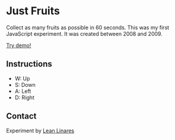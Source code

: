 # Just Fruits
Collect as many fruits as possible in 60 seconds.
This was my first JavaScript experiment. It was created between 2008 and 2009.

[Try demo!](https://www.lean8086.com/labs/just-fruits/)

## Instructions
* W: Up
* S: Down
* A: Left
* D: Right

## Contact
Experiment by [Lean Linares](https://www.lean8086.com/)
